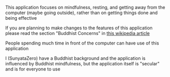 
This application focuses on mindfulness, resting, and getting away from the computer (maybe going outside), rather than on getting things done and being effective

If you are planning to make changes to the features of this application please read the section "Buddhist Concerns" in [this wikipedia article](https://en.wikipedia.org/wiki/Mindfulness_and_technology)

People spending much time in front of the computer can have use of this application

I (SunyataZero) have a Buddhist background and the application is influenced by Buddhist mindfulness, but the application itself is "secular" and is for everyone to use
